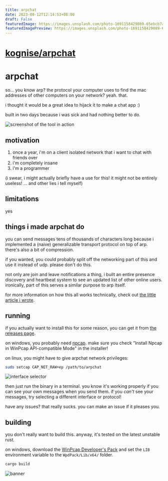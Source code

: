 ```yaml
---
title: arpchat
date: 2023-08-12T12:14:53+08:00
draft: False
featuredImage: https://images.unsplash.com/photo-1691158429089-65ebcb7a98d9?ixid=M3w0NjAwMjJ8MHwxfHJhbmRvbXx8fHx8fHx8fDE2OTE4MTM2Mjh8&ixlib=rb-4.0.3
featuredImagePreview: https://images.unsplash.com/photo-1691158429089-65ebcb7a98d9?ixid=M3w0NjAwMjJ8MHwxfHJhbmRvbXx8fHx8fHx8fDE2OTE4MTM2Mjh8&ixlib=rb-4.0.3
---
```


# [kognise/arpchat](https://github.com/kognise/arpchat)

# arpchat

so... you know arp? the protocol your computer uses to find the mac addresses of other computers on your network? yeah. that.

i thought it would be a great idea to hijack it to make a chat app :)

built in two days because i was sick and had nothing better to do.

![screenshot of the tool in action](https://doggo.ninja/RJGHYH.png)

## motivation

1. once a year, i'm on a client isolated network that i want to chat with friends over
2. i'm completely insane
3. i'm a programmer

(i swear, i might actually briefly have a use for this! it might not be entirely useless! ... and other lies i tell myself)

## limitations

yes

## things i made arpchat do

you can send messages tens of thousands of characters long because i implemented a (naive) generalizable transport protocol on top of arp. there's also a bit of compression.

if you wanted, you could probably split off the networking part of this and use it instead of udp. please don't do this.

not only are join and leave notifications a thing, i built an entire presence discovery and heartbeat system to see an updated list of other online users. ironically, part of this serves a similar purpose to arp itself.

for more information on how this all works technically, check out [the little article i wrote](https://kognise.dev/writing/arp).

## running

if you actually want to install this for some reason, you can get it from [the releases page](https://github.com/kognise/arpchat/releases/latest).

on windows, you probably need [npcap](https://npcap.com/#download). make sure you check "Install Npcap in WinPcap API-compatible Mode" in the installer!

on linux, you might have to give arpchat network privileges:

```sh
sudo setcap CAP_NET_RAW+ep /path/to/arpchat
```

![interface selector](https://doggo.ninja/tvFJ2A.png)

then just run the binary in a terminal. you know it's working properly if you can see your own messages when you send them. if you *can't* see your messages, try selecting a different interface or protocol!

have any issues? that really sucks. you can make an issue if it pleases you.

## building

you don't really want to build this. anyway, it's tested on the latest unstable rust.

on windows, download the [WinPcap Developer's Pack](https://www.winpcap.org/devel.htm) and set the `LIB` environment variable to the `WpdPack/Lib/x64/` folder.

```sh
cargo build
```

![banner](https://doggo.ninja/fH9GKt.png)
